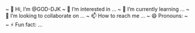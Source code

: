 ~ 👋 Hi, I’m @GOD-DJK
~ 👀 I’m interested in ...
~ 🌱 I’m currently learning ...
~ 💞️ I’m looking to collaborate on ...
~ 📫 How to reach me ...
~ 😄 Pronouns: ~
~ ⚡ Fun fact: ...

<!---
GOD-DJK/GOD-DJK is a ✨ special ✨ repository because its `README.md` (this file) appears on your GitHub profile.
You can click the Preview link to take a look at your changes.
--->
